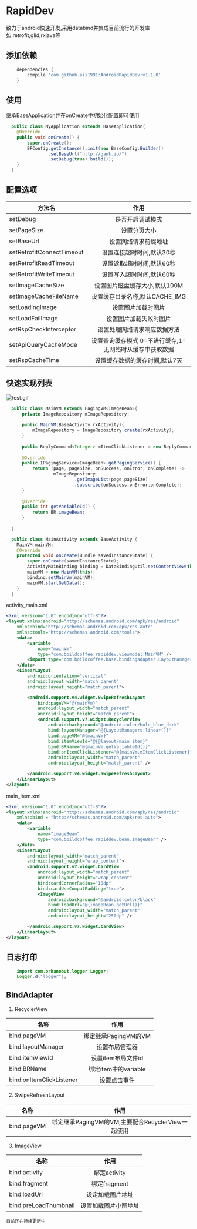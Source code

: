 # RapidDev

  致力于android快速开发,采用databind并集成目前流行的开发库如:retrofit,glid,rxjava等

## 添加依赖
```groovy
    dependencies {
        compile 'com.github.aii1991:AndroidRapidDev:v1.1.0'
    }
```

## 使用

继承BaseApplication并在onCreate中初始化配置即可使用

```java
  public class MyApplication extends BaseApplication{
    @Override
    public void onCreate() {
        super.onCreate();
        BFConfig.getInstance().init(new BaseConfig.Builder()
                .setBaseUrl("http://gank.io/")
                .setDebug(true).build());
    }
  }
```

## 配置选项

| 方法名                     | 作用 |
| -                         | :-:  |
| setDebug                  | 是否开启调试模式 |
| setPageSize               | 设置分页大小 |
| setBaseUrl                | 设置网络请求前缀地址 |
| setRetrofitConnectTimeout | 设置连接超时时间,默认30秒 |
| setRetrofitReadTimeout    | 设置读取超时时间,默认60秒 |
| setRetrofitWriteTimeout   | 设置写入超时时间,默认60秒 |
| setImageCacheSize         | 设置图片磁盘缓存大小,默认100M |
| setImageCacheFileName     | 设置缓存目录名称,默认CACHE_IMG |
| setLoadingImage           | 设置图片加载时图片 |
| setLoadFailImage          | 设置图片加载失败时图片 |
| setRspCheckInterceptor    | 设置处理网络请求响应数据方法 |
| setApiQueryCacheMode      | 设置查询缓存模式 0=不进行缓存,1=无网络时从缓存中获取数据|
| setRspCacheTime           | 设置缓存数据的缓存时间,默认7天    |

## 快速实现列表

![test.gif](
https://github.com/aii1991/AndroidRapidDev/blob/master/app/gif/test.gif)

```java
  public class MainVM extends PagingVM<ImageBean>{
      private ImageRepository mImageRepository;
  
      public MainVM(BaseActivity rxActivity){
          mImageRepository = ImageRepository.create(rxActivity);
      }
  
      public ReplyCommand<Integer> mItemClickListener = new ReplyCommand<>((position) -> Toast.makeText(MyApplication.mInstance,"click position => "+ position,Toast.LENGTH_LONG).show());
  
      @Override
      public IPagingService<ImageBean> getPagingService() {
          return (page, pageSize, onSuccess, onError, onComplete) ->
                  mImageRepository
                          .getImageList(page,pageSize)
                          .subscribe(onSuccess,onError,onComplete);
      }
  
      @Override
      public int getVariableId() {
          return BR.imageBean;
      }
  
  }
```

```java
  public class MainActivity extends BaseActivity {
    MainVM mainVM;
    @Override
    protected void onCreate(Bundle savedInstanceState) {
        super.onCreate(savedInstanceState);
        ActivityMainBinding binding = DataBindingUtil.setContentView(this, R.layout.activity_main);
        mainVM = new MainVM(this);
        binding.setMainVm(mainVM);
        mainVM.startGetData();
    }
  }
```

activity_main.xml

```xml
<?xml version="1.0" encoding="utf-8"?>
<layout xmlns:android="http://schemas.android.com/apk/res/android"
    xmlns:bind="http://schemas.android.com/apk/res-auto"
    xmlns:tools="http://schemas.android.com/tools">
    <data>
        <variable
            name="mainVm"
            type="com.boildcoffee.rapiddev.viewmodel.MainVM" />
        <import type="com.boildcoffee.base.bindingadapter.LayoutManagers" />
    </data>
    <LinearLayout
        android:orientation="vertical"
        android:layout_width="match_parent"
        android:layout_height="match_parent">

        <android.support.v4.widget.SwipeRefreshLayout
            bind:pageVM="@{mainVm}"
            android:layout_width="match_parent"
            android:layout_height="match_parent">
            <android.support.v7.widget.RecyclerView
                android:background="@android:color/holo_blue_dark"
                bind:layoutManager="@{LayoutManagers.linear()}"
                bind:pageVM="@{mainVm}"
                bind:itemViewId="@{@layout/main_item}"
                bind:BRName="@{mainVm.getVariableId()}"
                bind:onItemClickListener="@{mainVm.mItemClickListener}"
                android:layout_width="match_parent"
                android:layout_height="match_parent" />

        </android.support.v4.widget.SwipeRefreshLayout>
    </LinearLayout>
</layout>
```

main_item.xml

```xml
<?xml version="1.0" encoding="utf-8"?>
<layout xmlns:android="http://schemas.android.com/apk/res/android"
    xmlns:bind = "http://schemas.android.com/apk/res-auto">
    <data>
        <variable
            name="imageBean"
            type="com.boildcoffee.rapiddev.bean.ImageBean" />
    </data>
    <LinearLayout
        android:layout_width="match_parent"
        android:layout_height="wrap_content">
        <android.support.v7.widget.CardView
            android:layout_width="match_parent"
            android:layout_height="wrap_content"
            bind:cardCornerRadius="10dp"
            bind:cardUseCompatPadding="true">
            <ImageView
                android:background="@android:color/black"
                bind:loadUrl="@{imageBean.getUrl()}"
                android:layout_width="match_parent"
                android:layout_height="250dp" />

        </android.support.v7.widget.CardView>
    </LinearLayout>
</layout>
```

## 日志打印

```java
    import com.orhanobut.logger.Logger;
    Logger.d("logger");
```

## BindAdapter

1. RecyclerView

| 名称                     | 作用 |
| -                        | :-:  |
| bind:pageVM              | 绑定继承PagingVM的VM |
| bind:layoutManager       | 设置布局管理器 |
| bind:itemViewId          | 设置item布局文件id |
| bind:BRName              | 绑定item中的variable |
| bind:onItemClickListener | 设置点击事件 |

2. SwipeRefreshLayout

| 名称                     | 作用 |
| -                        | :-:  |
| bind:pageVM              | 绑定继承PagingVM的VM,主要配合RecyclerView一起使用|

3. ImageView

| 名称                     | 作用  |
| -                        | :-:  |
| bind:activity            | 绑定activity |
| bind:fragment            | 绑定fragment |
| bind:loadUrl             | 设定加载图片地址 |
| bind:preLoadThumbnail    | 设置加载图片小图地址 |

`目前还在持续更新中`
